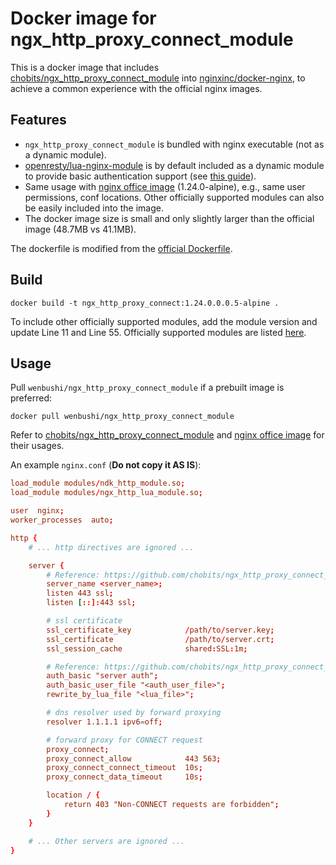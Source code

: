 # Docker image for ngx_http_proxy_connect_module

This is a docker image that includes [chobits/ngx_http_proxy_connect_module](https://github.com/chobits/ngx_http_proxy_connect_module) into [nginxinc/docker-nginx](https://github.com/nginxinc/docker-nginx), to achieve a common experience with the official nginx images.

## Features
- `ngx_http_proxy_connect_module` is bundled with nginx executable (not as a dynamic module).
- [openresty/lua-nginx-module](https://github.com/openresty/lua-nginx-module) is by default included as a dynamic module to provide basic authentication support (see [this guide](https://github.com/chobits/ngx_http_proxy_connect_module/issues/42#issuecomment-502985437)).
- Same usage with [nginx office image](https://hub.docker.com/_/nginx) (1.24.0-alpine), e.g., same user permissions, conf locations. Other officially supported modules can also be easily included into the image.
- The docker image size is small and only slightly larger than the official image (48.7MB vs 41.1MB).

The dockerfile is modified from the [official Dockerfile](https://github.com/nginxinc/docker-nginx/blob/master/stable/alpine/Dockerfile).

## Build

```shell
docker build -t ngx_http_proxy_connect:1.24.0.0.0.5-alpine .
```

To include other officially supported modules, add the module version and update Line 11 and Line 55. Officially supported modules are listed [here](https://hg.nginx.org/pkg-oss/file/tip/contrib/src).

## Usage

Pull `wenbushi/ngx_http_proxy_connect_module` if a prebuilt image is preferred:

```shell
docker pull wenbushi/ngx_http_proxy_connect_module
```

Refer to [chobits/ngx_http_proxy_connect_module](https://github.com/chobits/ngx_http_proxy_connect_module) and [nginx office image](https://hub.docker.com/_/nginx) for their usages.

An example `nginx.conf` (**Do not copy it AS IS**):

```conf
load_module modules/ndk_http_module.so;
load_module modules/ngx_http_lua_module.so;

user  nginx;
worker_processes  auto;

http {
    # ... http directives are ignored ...

    server {
        # Reference: https://github.com/chobits/ngx_http_proxy_connect_module?tab=readme-ov-file#configuration-example-for-connect-request-in-https
        server_name <server_name>;
        listen 443 ssl;
        listen [::]:443 ssl;

        # ssl certificate
        ssl_certificate_key            /path/to/server.key;
        ssl_certificate                /path/to/server.crt;
        ssl_session_cache              shared:SSL:1m;

        # Reference: https://github.com/chobits/ngx_http_proxy_connect_module/issues/42#issuecomment-502985437
        auth_basic "server auth";
        auth_basic_user_file "<auth_user_file>";
        rewrite_by_lua_file "<lua_file>";

        # dns resolver used by forward proxying
        resolver 1.1.1.1 ipv6=off;

        # forward proxy for CONNECT request
        proxy_connect;
        proxy_connect_allow            443 563;
        proxy_connect_connect_timeout  10s;
        proxy_connect_data_timeout     10s;

        location / {
            return 403 "Non-CONNECT requests are forbidden";
        }
    }

    # ... Other servers are ignored ...
}

```